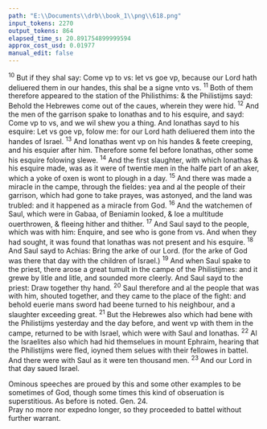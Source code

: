 ```yaml
---
path: "E:\\Documents\\drb\\book_1\\png\\618.png"
input_tokens: 2270
output_tokens: 864
elapsed_time_s: 20.891754899999594
approx_cost_usd: 0.01977
manual_edit: false
---
```

<sup>10</sup> But if they shal say: Come vp to vs: let vs goe vp, because our Lord hath deliuered them in our handes, this shal be a signe vnto vs. <sup>11</sup> Both of them therefore appeared to the station of the Philisthims: & the Philistijms sayd: Behold the Hebrewes come out of the caues, wherein they were hid. <sup>12</sup> And the men of the garrison spake to Ionathas and to his esquire, and sayd: Come vp to vs, and we wil shew you a thing. And Ionathas sayd to his esquire: Let vs goe vp, folow me: for our Lord hath deliuered them into the handes of Israel. <sup>13</sup> And Ionathas went vp on his handes & feete creeping, and his esquier after him. Therefore some fel before Ionathas, other some his esquire folowing slewe. <sup>14</sup> And the first slaughter, with which Ionathas & his esquire made, was as it were of twentie men in the halfe part of an aker, which a yoke of oxen is wont to plough in a day. <sup>15</sup> And there was made a miracle in the campe, through the fieldes: yea and al the people of their garrison, which had gone to take prayes, was astonyed, and the land was trubled: and it happened as a miracle from God. <sup>16</sup> And the watchemen of Saul, which were in Gabaa, of Beniamin looked, & loe a multitude ouerthrowen, & fleeing hither and thither. <sup>17</sup> And Saul sayd to the people, which was with him: Enquire, and see who is gone from vs. And when they had sought, it was found that Ionathas was not present and his esquire. <sup>18</sup> And Saul sayd to Achias: Bring the arke of our Lord. (for the arke of God was there that day with the children of Israel.) <sup>19</sup> And when Saul spake to the priest, there arose a great tumult in the campe of the Philistijmes: and it grewe by litle and litle, and sounded more cleerly. And Saul sayd to the priest: Draw together thy hand. <sup>20</sup> Saul therefore and al the people that was with him, shouted together, and they came to the place of the fight: and behold euerie mans sword had beene turned to his neighbour, and a slaughter exceeding great. <sup>21</sup> But the Hebrewes also which had bene with the Philistijms yesterday and the day before, and went vp with them in the campe, returned to be with Israel, which were with Saul and Ionathas. <sup>22</sup> Al the Israelites also which had hid themselues in mount Ephraim, hearing that the Philistijms were fled, ioyned them selues with their fellowes in battel. And there were with Saul as it were ten thousand men. <sup>23</sup> And our Lord in that day saued Israel.

<aside>Ominous speeches are proued by this and some other examples to be sometimes of God, though some times this kind of obseruation is superstitious. As before is noted. Gen. 24.</aside>

<aside>Pray no more nor expedno longer, so they proceeded to battel without further warrant.</aside>

[^1]: Samuel.